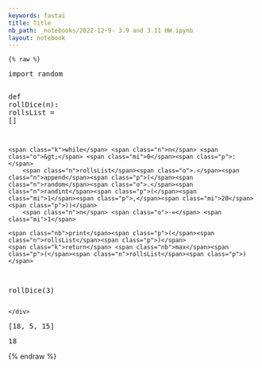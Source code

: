 ```yaml
---
keywords: fastai
title: Title
nb_path: _notebooks/2022-12-9- 3.9 and 3.11 HW.ipynb
layout: notebook
---
```


<!--
#################################################
### THIS FILE WAS AUTOGENERATED! DO NOT EDIT! ###
#################################################
# file to edit: _notebooks/2022-12-9- 3.9 and 3.11 HW.ipynb
-->

<div class="container" id="notebook-container">
        
    {% raw %}
    
<div class="cell border-box-sizing code_cell rendered">
<div class="input">

<div class="inner_cell">
    <div class="input_area">
<div class=" highlight hl-ipython3"><pre><span></span><span class="kn">import</span> <span class="nn">random</span>

<span class="k">def</span> <span class="nf">rollDice</span><span class="p">(</span><span class="n">n</span><span class="p">):</span>
    <span class="n">rollsList</span> <span class="o">=</span> <span class="p">[]</span>
    
    <span class="k">while</span> <span class="n">n</span> <span class="o">&gt;</span> <span class="mi">0</span><span class="p">:</span>
        <span class="n">rollsList</span><span class="o">.</span><span class="n">append</span><span class="p">(</span><span class="n">random</span><span class="o">.</span><span class="n">randint</span><span class="p">(</span><span class="mi">1</span><span class="p">,</span><span class="mi">20</span><span class="p">))</span>
        <span class="n">n</span> <span class="o">-=</span> <span class="mi">1</span>

    <span class="nb">print</span><span class="p">(</span><span class="n">rollsList</span><span class="p">)</span>
    <span class="k">return</span> <span class="nb">max</span><span class="p">(</span><span class="n">rollsList</span><span class="p">)</span>

<span class="n">rollDice</span><span class="p">(</span><span class="mi">3</span><span class="p">)</span>
</pre></div>

    </div>
</div>
</div>

<div class="output_wrapper">
<div class="output">

<div class="output_area">

<div class="output_subarea output_stream output_stdout output_text">
<pre>[18, 5, 15]
</pre>
</div>
</div>

<div class="output_area">



<div class="output_text output_subarea output_execute_result">
<pre>18</pre>
</div>

</div>

</div>
</div>

</div>
    {% endraw %}

</div>
 

